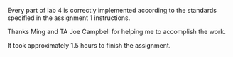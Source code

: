 Every part of lab 4 is correctly implemented according to the standards specified in the assignment 1 instructions.

Thanks Ming and TA Joe Campbell for helping me to accomplish the work.

It took approximately 1.5 hours to finish the assignment.